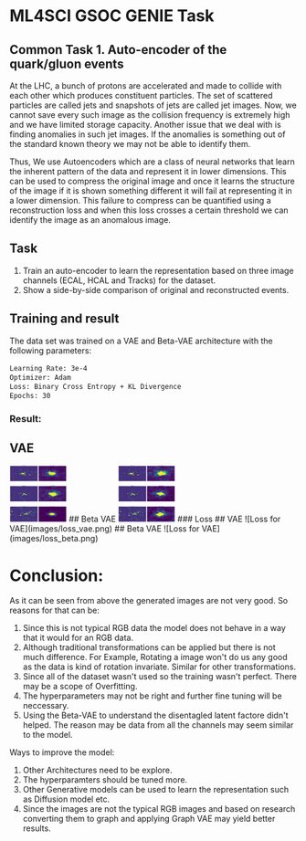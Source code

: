 # ML4SCI GSOC GENIE Task
## Common Task 1. Auto-encoder of the quark/gluon events

At the LHC, a bunch of protons are accelerated and made to collide with each other which produces constituent particles. The set of scattered particles are called jets and snapshots of jets are called jet images. Now, we cannot save every such image as the collision frequency is extremely high and we have limited storage capacity. Another issue that we deal with is finding anomalies in such jet images. If the anomalies is something out of the standard known theory we may not be able to identify them.

Thus, We use Autoencoders which are a class of neural networks that learn the inherent pattern of the data and represent it in lower dimensions. This can be used to compress the original image and once it learns the structure of the image if it is shown something different it will fail at representing it in a lower dimension. This failure to compress can be quantified using a reconstruction loss and when this loss crosses a certain threshold we can identify the image as an anomalous image.

## Task 
1. Train an auto-encoder to learn the representation based on three image channels (ECAL, HCAL and Tracks) for the dataset.
2. Show a side-by-side comparison of original and reconstructed events.

## Training and result
The data set was trained on a VAE and Beta-VAE architecture with the following parameters:
```
Learning Rate: 3e-4
Optimizer: Adam
Loss: Binary Cross Entropy + KL Divergence
Epochs: 30
```
### Result:
## VAE 
<img src="images/vae.png" width="100" height="100">
## Beta VAE
<img src="images/beta_vae.png" width="100" height="100">
### Loss
## VAE
![Loss for VAE](images/loss_vae.png) 
## Beta VAE
![Loss for VAE](images/loss_beta.png) 

# Conclusion:

As it can be seen from above the generated images are not very good. So reasons for that can be:
1.   Since this is not typical RGB data the model does not behave in a way that it would for an RGB data.
2.   Although traditional transformations can be applied but there is not much difference. For Example, Rotating a image won't do us any good as the data is kind of rotation invariate. Similar for other transformations.
3. Since all of the dataset wasn't used so the training wasn't perfect. There may be a scope of Overfitting.
4. The hyperparameters may not be right and further fine tuning will be neccessary.
5. Using the Beta-VAE to understand the disentagled latent factore didn't helped. The reason may be data from all the channels may seem similar to the model.

Ways to improve the model:



1.   Other Architectures need to be explore.
2.   The hyperparamters should be tuned more.
3.   Other Generative models can be used to learn the representation such as Diffusion model etc.
4. Since the images are not the typical RGB images and based on research converting them to graph and applying Graph VAE may yield better results.
